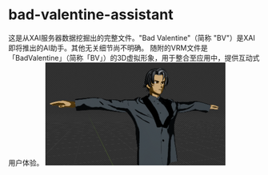 # bad-valentine-assistant
这是从XAI服务器数据挖掘出的完整文件。"Bad Valentine"（简称 "BV"）是XAI即将推出的AI助手。其他无关细节尚不明确。
随附的VRM文件是「BadValentine」（简称「BV」）的3D虚拟形象，用于整合至应用中，提供互动式用户体验。
![Image Alt](https://github.com/xaileaks/bad-valentine-assistant/blob/9d61f5799e042d20b74385778f434fcfd7488689/thumb_image%20(1).png)
